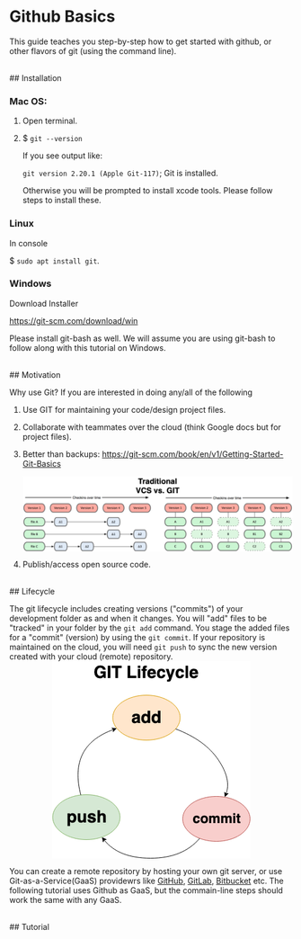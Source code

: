 

# Github Basics

This guide teaches you step-by-step how to get started with github, or other flavors of git (using the command line).



<br>
## Installation

### Mac OS:

1. Open terminal.
2. $ ``git --version``

    If you see output like:
    
    ``git version 2.20.1 (Apple Git-117)``; Git is installed.
    
    Otherwise you will be prompted to install xcode tools. Please follow steps to install these.
    
### Linux

In console

$ ``sudo apt install git``.

### Windows

Download Installer

https://git-scm.com/download/win

Please install git-bash as well. We will assume you are using git-bash to follow along with this tutorial on Windows.

    
    
<br>    
## Motivation

Why use Git? If you are interested in doing any/all of the following

1. Use GIT for maintaining your code/design project files.
2. Collaborate with teammates over the cloud (think Google docs but for project files).
3. Better than backups: https://git-scm.com/book/en/v1/Getting-Started-Git-Basics

    <img style="display:block;margin:auto" src='vcsVSgit.png'>
4. Publish/access open source code.





<br>
## Lifecycle

The git lifecycle includes creating versions ("commits") of your development folder as and when it changes. You will 
"add" files to be "tracked" in your folder by the `git add` command. You stage the added files for a "commit" (version) by using the `git commit`. If your repository is maintained on the cloud, you will need `git push` to sync the new version created with your cloud (remote) repository.
 <img style="display:block;margin:auto" src='lifecycle.png'>

You can create a remote repository by hosting your own git server, or use Git-as-a-Service(GaaS) providewrs like [GitHub](https://github.com/), [GitLab](https://gitlab.com), [Bitbucket](https://bitbucket.org/) etc. The following tutorial uses Github as GaaS, but the commain-line steps should work the same with any GaaS.





<br>
## Tutorial
    
    
    
    
    
    



<script style='display:none'>
    document.getElementsByTagName("header")[0].style.visibility = "hidden";
</script>
